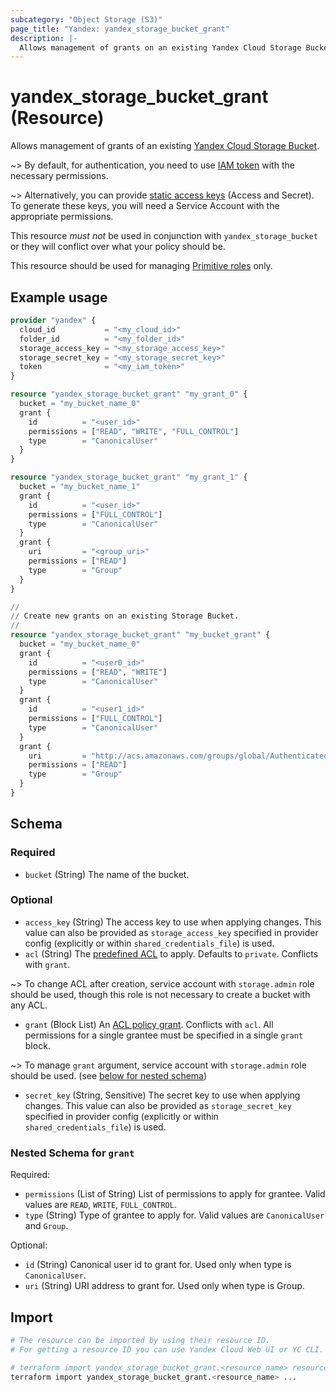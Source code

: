 ```yaml
---
subcategory: "Object Storage (S3)"
page_title: "Yandex: yandex_storage_bucket_grant"
description: |-
  Allows management of grants on an existing Yandex Cloud Storage Bucket.
---
```


# yandex_storage_bucket_grant (Resource)

Allows management of grants of an existing [Yandex Cloud Storage Bucket](https://yandex.cloud/docs/storage/concepts/bucket).

~> By default, for authentication, you need to use [IAM token](https://yandex.cloud/docs/iam/concepts/authorization/iam-token) with the necessary permissions.

~> Alternatively, you can provide [static access keys](https://yandex.cloud/docs/iam/concepts/authorization/access-key) (Access and Secret). To generate these keys, you will need a Service Account with the appropriate permissions.

This resource *must not* be used in conjunction with `yandex_storage_bucket` or they will conflict over what your policy should be.

This resource should be used for managing [Primitive roles](https://yandex.cloud/en-ru/docs/storage/security/#primitive-roles) only.

## Example usage

```terraform
provider "yandex" {
  cloud_id           = "<my_cloud_id>"
  folder_id          = "<my_folder_id>"
  storage_access_key = "<my_storage_access_key>"
  storage_secret_key = "<my_storage_secret_key>"
  token              = "<my_iam_token>"
}

resource "yandex_storage_bucket_grant" "my_grant_0" {
  bucket = "my_bucket_name_0"
  grant {
    id          = "<user_id>"
    permissions = ["READ", "WRITE", "FULL_CONTROL"]
    type        = "CanonicalUser"
  }
}

resource "yandex_storage_bucket_grant" "my_grant_1" {
  bucket = "my_bucket_name_1"
  grant {
    id          = "<user_id>"
    permissions = ["FULL_CONTROL"]
    type        = "CanonicalUser"
  }
  grant {
    uri         = "<group_uri>"
    permissions = ["READ"]
    type        = "Group"
  }
}
```

```terraform
//
// Create new grants on an existing Storage Bucket.
//
resource "yandex_storage_bucket_grant" "my_bucket_grant" {
  bucket = "my_bucket_name_0"
  grant {
    id          = "<user0_id>"
    permissions = ["READ", "WRITE"]
    type        = "CanonicalUser"
  }
  grant {
    id          = "<user1_id>"
    permissions = ["FULL_CONTROL"]
    type        = "CanonicalUser"
  }
  grant {
    uri         = "http://acs.amazonaws.com/groups/global/AuthenticatedUsers"
    permissions = ["READ"]
    type        = "Group"
  }
}
```

<!-- schema generated by tfplugindocs -->
## Schema

### Required

- `bucket` (String) The name of the bucket.

### Optional

- `access_key` (String) The access key to use when applying changes. This value can also be provided as `storage_access_key` specified in provider config (explicitly or within `shared_credentials_file`) is used.
- `acl` (String) The [predefined ACL](https://yandex.cloud/docs/storage/concepts/acl#predefined_acls) to apply. Defaults to `private`. Conflicts with `grant`.

~> To change ACL after creation, service account with `storage.admin` role should be used, though this role is not necessary to create a bucket with any ACL.
- `grant` (Block List) An [ACL policy grant](https://yandex.cloud/docs/storage/concepts/acl#permissions-types). Conflicts with `acl`.
All permissions for a single grantee must be specified in a single `grant` block.

~> To manage `grant` argument, service account with `storage.admin` role should be used. (see [below for nested schema](#nestedblock--grant))
- `secret_key` (String, Sensitive) The secret key to use when applying changes. This value can also be provided as `storage_secret_key` specified in provider config (explicitly or within `shared_credentials_file`) is used.

<a id="nestedblock--grant"></a>
### Nested Schema for `grant`

Required:

- `permissions` (List of String) List of permissions to apply for grantee. Valid values are `READ`, `WRITE`, `FULL_CONTROL`.
- `type` (String) Type of grantee to apply for. Valid values are `CanonicalUser` and `Group`.

Optional:

- `id` (String) Canonical user id to grant for. Used only when type is `CanonicalUser`.
- `uri` (String) URI address to grant for. Used only when type is Group.

## Import

```bash
# The resource can be imported by using their resource ID.
# For getting a resource ID you can use Yandex Cloud Web UI or YC CLI.

# terraform import yandex_storage_bucket_grant.<resource_name> resource_id
terraform import yandex_storage_bucket_grant.<resource_name> ...
```
